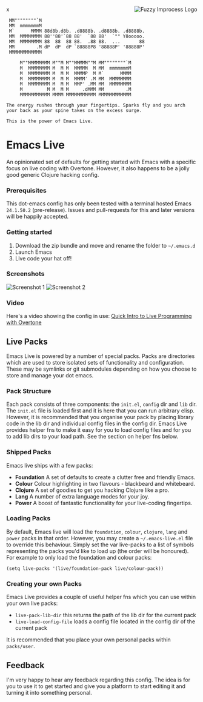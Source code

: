 x<img src="https://github.com/downloads/overtone/live-coding-emacs/improcess-logo-2.png" alt="Fuzzy Improcess Logo" title="Improcess" align="right" />

     MM""""""""`M
     MM  mmmmmmmM
     M`      MMMM 88d8b.d8b. .d8888b. .d8888b. .d8888b.
     MM  MMMMMMMM 88''88'`88 88'  `88 88'  `"" Y8ooooo.
     MM  MMMMMMMM 88  88  88 88.  .88 88.  ...       88
     MM        .M dP  dP  dP `88888P8 '88888P' '88888P'
     MMMMMMMMMMMM

         M""MMMMMMMM M""M M""MMMMM""M MM""""""""`M
         M  MMMMMMMM M  M M  MMMMM  M MM  mmmmmmmM
         M  MMMMMMMM M  M M  MMMMP  M M`      MMMM
         M  MMMMMMMM M  M M  MMMM' .M MM  MMMMMMMM
         M  MMMMMMMM M  M M  MMP' .MM MM  MMMMMMMM
         M         M M  M M     .dMMM MM        .M
         MMMMMMMMMMM MMMM MMMMMMMMMMM MMMMMMMMMMMM

    The energy rushes through your fingertips. Sparks fly and you arch
    your back as your spine takes on the excess surge.

    This is the power of Emacs Live.

# Emacs Live

An opinionated set of defaults for getting started with Emacs with a specific focus on live coding with Overtone. However, it also happens to be a jolly good generic Clojure hacking config.

### Prerequisites

This dot-emacs config has only been tested with a terminal hosted Emacs ` 24.1.50.2` (pre-release). Issues and pull-requests for this and later versions will be happily accepted.

### Getting started

1. Download the zip bundle and move and rename the folder to `~/.emacs.d`
2. Launch Emacs
3. Live code your hat off!

### Screenshots

<img src="https://github.com/downloads/overtone/live-coding-emacs/live-coding-config-in-use.png" alt="Screenshot 1" title="Live Coding Config Screenshot 1" />

<img src="https://github.com/downloads/overtone/live-coding-emacs/live-coding-config-in-use-2.png" alt="Screenshot 2" title="Live Coding Config Screenshot 2" />

### Video

Here's a video showing the config in use: [Quick Intro to Live Programming with Overtone](http://vimeo.com/22798433)


## Live Packs

Emacs Live is powered by a number of special packs. Packs are
directories which are used to store isolated sets of functionality and
configuration. These may be symlinks or git submodules depending on
how you choose to store and manage your dot emacs.

### Pack Structure

Each pack consists of three components: the `init.el`, `config` dir
and `lib` dir. The `init.el` file is loaded first and it is here that
you can run arbitrary elisp. However, it is recommended that you
organise your pack by placing library code in the lib dir and
individual config files in the config dir. Emacs Live provides helper
fns to make it easy for you to load config files and for you to add
lib dirs to your load path. See the section on helper fns below.

### Shipped Packs


Emacs live ships with a few packs:
* **Foundation** A set of defaults to create a clutter free and friendly Emacs.
* **Colour** Colour highlighting in two flavours - blackbeard and whitebeard.
* **Clojure** A set of goodies to get you hacking Clojure like a pro.
* **Lang** A number of extra language modes for your joy.
* **Power** A boost of fantastic functionality for your live-coding fingertips.

### Loading Packs

By default, Emacs live will load the `foundation`, `colour`,
`clojure`, `lang` and `power` packs in that order. However, you may
create a `~/.emacs-live.el` file to override this behaviour. Simply set
the var live-packs to a list of symbols representing the packs you'd
like to load up (the order will be honoured). For example to only load
the foundation and colour packs:

    (setq live-packs '(live/foundation-pack live/colour-pack))

### Creating your own Packs

Emacs Live provides a couple of useful helper fns which you can use
within your own live packs:

* `live-pack-lib-dir` this returns the path of the lib dir for the current pack
* `live-load-config-file` loads a config file located in the config dir of the current pack

It is recommended that you place your own personal packs within `packs/user`.


## Feedback

I'm very happy to hear any feedback regarding this config. The idea is
for you to use it to get started and give you a platform to start
editing it and turning it into something personal.
